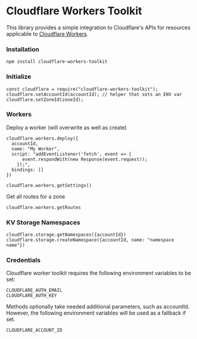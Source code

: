 # Cloudflare Workers Toolkit

This library provides a simple integration to Cloudflare's APIs for resources applicable to [Cloudflare Workers](https://developers.cloudflare.com/workers/about/).

### Installation

```
npm install cloudflare-workers-toolkit
```

### Initialize

```
const cloudflare = require("cloudflare-workers-toolkit");
cloudflare.setAccountId(accountId); // helper that sets an ENV var
cloudflare.setZoneId(zoneId);
```

### Workers

Deploy a worker (will overwrite as well as create)

```
cloudflare.workers.deploy({
  accountId,
  name: "My Worker",
  script: "addEventListener('fetch', event => {
      event.respondWith(new Response(event.request));
    });",
  bindings: []
})
```

```
cloudflare.workers.getSettings()
```

Get all routes for a zone
```
cloudflare.workers.getRoutes
```

### KV Storage Namespaces

```
cloudflare.storage.getNamespaces({accountId})
cloudflare.storage.createNamespace({accountId, name: "namespace name"})
```

### Credentials

Cloudflare worker toolkit requires the following environment variables to be set:

```
CLOUDFLARE_AUTH_EMAIL
CLOUDFLARE_AUTH_KEY
```

Methods optionally take needed additional parameters, such as accountId. However, the following environment variables will be used as a fallback if set.

```
CLOUDFLARE_ACCOUNT_ID
```
